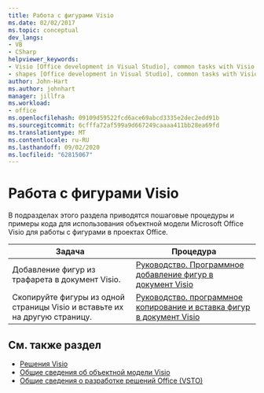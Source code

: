 ```yaml
---
title: Работа с фигурами Visio
ms.date: 02/02/2017
ms.topic: conceptual
dev_langs:
- VB
- CSharp
helpviewer_keywords:
- Visio [Office development in Visual Studio], common tasks with Visio shapes
- shapes [Office development in Visual Studio], common tasks with Visio shapes
author: John-Hart
ms.author: johnhart
manager: jillfra
ms.workload:
- office
ms.openlocfilehash: 09109d59522fcd6ace69abcd3335e2dec2edd91b
ms.sourcegitcommit: 6cfffa72af599a9d667249caaaa411bb28ea69fd
ms.translationtype: MT
ms.contentlocale: ru-RU
ms.lasthandoff: 09/02/2020
ms.locfileid: "62815067"
---
```

# <a name="work-with-visio-shapes"></a>Работа с фигурами Visio
  В подразделах этого раздела приводятся пошаговые процедуры и примеры кода для использования объектной модели Microsoft Office Visio для работы с фигурами в проектах Office.

|Задача|Процедура|
|----------|---------------|
|Добавление фигур из трафарета в документ Visio.|[Руководство. Программное добавление фигур в документ Visio](../vsto/how-to-programmatically-add-shapes-to-a-visio-document.md)|
|Скопируйте фигуры из одной страницы Visio и вставьте их на другую страницу.|[Руководство. программное копирование и вставка фигур в документ Visio](../vsto/how-to-programmatically-copy-and-paste-shapes-in-a-visio-document.md)|

## <a name="see-also"></a>См. также раздел
- [Решения Visio](../vsto/visio-solutions.md)
- [Общие сведения об объектной модели Visio](../vsto/visio-object-model-overview.md)
- [Общие сведения о разработке решений Office &#40;VSTO&#41;](../vsto/office-solutions-development-overview-vsto.md)

